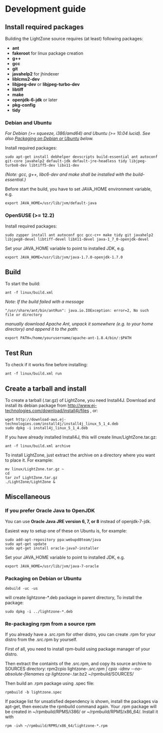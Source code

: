# Development guide

## Install required packages
Building the LightZone source requires (at least) following packages:
- __ant__
- __fakeroot__ for linux package creation
- __g++__
- __gcc__
- __git__
- __javahelp2__ for jhindexer
- __liblcms2-dev__
- __libjpeg-dev__ or __libjpeg-turbo-dev__
- __libtiff__
- __make__
- __openjdk-6-jdk__ or later
- __pkg-config__
- __tidy__

### Debian and Ubuntu
_For Debian (>= squeeze, i386/amd64) and Ubuntu (>= 10.04 lucid). See also [Packaging on Debian or Ubuntu](#packaging_deb) below._

Install required packages:

    sudo apt-get install debhelper devscripts build-essential ant autoconf git-core javahelp2 default-jdk default-jre-headless tidy libjpeg-turbo8-dev libtiff5-dev libx11-dev

_(Note: gcc, g++, libc6-dev and make shall be installed with the build-essential.)_

Before start the build, you have to set JAVA_HOME environment variable, e.g.

    export JAVA_HOME=/usr/lib/jvm/default-java

### OpenSUSE (>= 12.2)
Install required packages:

    sudo zypper install ant autoconf gcc gcc-c++ make tidy git javahelp2 libjpeg8-devel libtiff-devel libX11-devel java-1_7_0-openjdk-devel

Set your JAVA_HOME variable to point to installed JDK, e.g.

    export JAVA_HOME=/usr/lib/jvm/java-1.7.0-openjdk-1.7.0

## Build
To start the build:

    ant -f linux/build.xml

_Note: If the build failed with a message_

    "/usr/share/ant/bin/antRun": java.io.IOException: error=2, No such file or directory

_manually download Apache Ant, unpack it somewhere (e.g. to your home directory) and append it to the path:_

    export PATH=/home/yourusername/apache-ant-1.8.4/bin/:$PATH

## Test Run
To check if it works fine before installing:

    ant -f linux/build.xml run

## Create a tarball and install
To create a tarball (.tar.gz) of LightZone, you need Install4J.
Download and install its debian package from
http://www.ej-technologies.com/download/install4j/files
, or:

    wget http://download-aws.ej-technologies.com/install4j/install4j_linux_5_1_4.deb
    sudo dpkg -i install4j_linux_5_1_4.deb

If you have already installed Install4J, this will create linux/LightZone.tar.gz:

    ant -f linux/build.xml archive

To install LightZone, just extract the archive on a directory where you want to place it.
For example:

    mv linux/LightZone.tar.gz ~
    cd
    tar zxf LightZone.tar.gz
    ./LightZone/LightZone &

## Miscellaneous
### If you prefer Oracle Java to OpenJDK
You can use __Oracle Java JRE version 6, 7, or 8__ instead of openjdk-7-jdk.

Easiest way to setup one of these on Ubuntu is, for example:

    sudo add-apt-repository ppa:webupd8team/java
    sudo apt-get update
    sudo apt-get install oracle-java7-installer

Set your JAVA_HOME variable to point to installed JDK, e.g.

    export JAVA_HOME=/usr/lib/jvm/java-7-oracle

### <a name="packaging_deb"/>Packaging on Debian or Ubuntu
    debuild -uc -us

will create lightzone-*.deb package in parent directory,
To install the package:

    sudo dpkg -i ../lightzone-*.deb

### Re-packaging rpm from a source rpm
If you already have a .src.rpm for other distro, you can create .rpm for your distro
from the .src.rpm by yourself.

First of all, you need to install rpm-build using package manager of your distro.

Then extract the containts of the .src.rpm, and copy its source archive to SOURCES
directory:
    rpm2cpio lightzone-*.src.rpm | cpio -idmv --no-absolute-filenames
    cp lightzone-*.tar.bz2 ~/rpmbuild/SOURCES/

Then build an .rpm package using .spec file:

    rpmbuild -b lightzone.spec

If package list for unsatisfied dependency is shown, install the packages via apt-get,
then execute the rpmbuild command again. Your .rpm package will be created in
~/rpmbuild/RPMS/i386/ or ~/rpmbuild/RPMS/x86_64/. Install it with

    rpm -ivh ~/rpmbuild/RPMS/x86_64/lightzone-*.rpm

